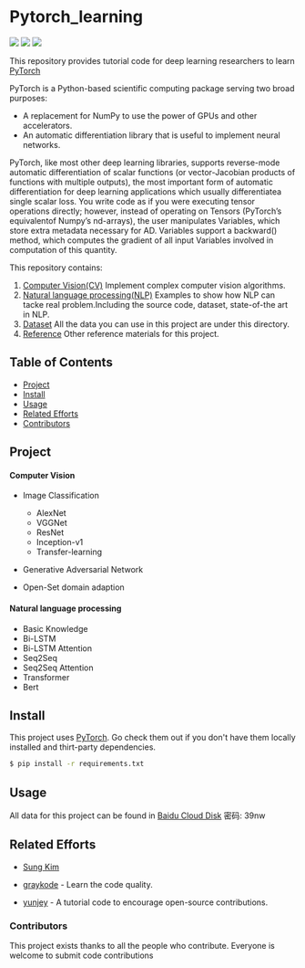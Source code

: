 
# Pytorch_learning


[![](https://img.shields.io/badge/version-1.0.0-brightgreen.svg)](https://github.com/bruce1408/Pytorch_learning)
![](https://img.shields.io/badge/platform-pytorch-brightgreen.svg)
![](https://img.shields.io/badge/python-3.7-blue.svg)


This repository provides tutorial code for deep learning researchers to learn [PyTorch](https://pytorch.org/)

PyTorch is a Python-based scientific computing package serving two broad purposes:

- A replacement for NumPy to use the power of GPUs and other accelerators.
- An automatic differentiation library that is useful to implement neural networks.

PyTorch, like most other deep learning libraries, supports reverse-mode automatic differentiation of
scalar functions (or vector-Jacobian products of functions with multiple outputs), the most important form 
of automatic differentiation for deep learning applications which usually differentiatea single scalar loss.
You write code as if you were executing tensor operations directly; however, 
instead of operating on Tensors (PyTorch’s equivalentof Numpy’s nd-arrays), 
the user manipulates Variables, which store extra metadata necessary for AD. Variables support a backward() method, 
which computes the gradient of all input Variables involved in computation of this quantity.


This repository contains:

1. [Computer Vision(CV)](/CV/) Implement complex computer vision algorithms.
2. [Natural language processing(NLP)](/NLP/) Examples to show how NLP can tacke real problem.Including the source code,
dataset, state-of-the art in NLP.
3. [Dataset](/Dataset/) All the data you can use in this project are under this directory.
4. [Reference](/Reference) Other reference materials for this project.


## Table of Contents

- [Project](#Project)
- [Install](#install)
- [Usage](#usage)
- [Related Efforts](#Related-Efforts)
- [Contributors](#Contributors)

## Project

#### Computer Vision 

- Image Classification 

    - AlexNet
    - VGGNet
    - ResNet
    - Inception-v1
    - Transfer-learning
    
- Generative Adversarial Network

- Open-Set domain adaption

#### Natural language processing

- Basic Knowledge
- Bi-LSTM
- Bi-LSTM Attention
- Seq2Seq
- Seq2Seq Attention
- Transformer
- Bert

## Install

This project uses [PyTorch](https://pytorch.org/). Go check them out if you don't have them locally installed and 
thirt-party dependencies.

```sh
$ pip install -r requirements.txt
```

## Usage

All data for this project can be found in [Baidu Cloud Disk](https://pan.baidu.com/s/1TCOPe6PRd6S-SR16yOlZfg) 密码: 39nw


## Related Efforts

- [Sung Kim](https://github.com/hunkim)

- [graykode](https://github.com/graykode/nlp-tutorial) - Learn the code quality.
- [yunjey](https://github.com/yunjey/pytorch-tutorial) - A tutorial code to encourage open-source contributions.



### Contributors

This project exists thanks to all the people who contribute. 
Everyone is welcome to submit code contributions
